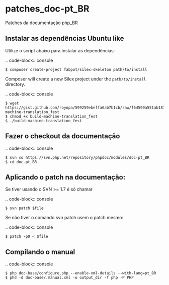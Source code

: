 patches_doc-pt_BR
=================

Patches da documentação php_BR

Instalar as dependências Ubuntu like
------------------------------------

Utilize o script abaixo para instalar as dependências:

.. code-block:: console

    $ composer create-project fabpot/silex-skeleton path/to/install

Composer will create a new Silex project under the `path/to/install` directory.

.. code-block:: console

    $ wget https://gist.github.com/royopa/599259ebeffa6ab7b1cb/raw/f64590a551ab181bdda086819e6c1828d701c548/build-machine-translation_fest
    $ chmod +x build-machine-translation_fest
    $ ./build-machine-translation_fest

Fazer o checkout da documentação
--------------------------------

.. code-block:: console

    $ svn co https://svn.php.net/repository/phpdoc/modules/doc-pt_BR
    $ cd doc-pt_BR

Aplicando o patch na documentação:
----------------------------------

Se tiver usando o SVN >= 1.7 é só chamar 

.. code-block:: console

    $ svn patch $file

Se não tiver o comando svn patch usem o patch mesmo: 

.. code-block:: console

    $ patch -p0 < $file

Compilando o manual
-------------------

.. code-block:: console

    $ php doc-base/configure.php --enable-xml-details --with-lang=pt_BR
    $ phd -d doc-base/.manual.xml -o output_dir -f php -P PHP
